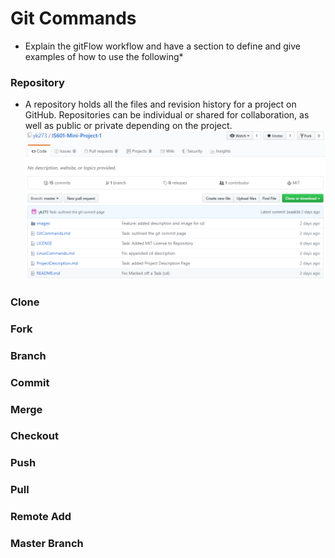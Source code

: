 # Git Commands
* Explain the gitFlow workflow and have a section to define and give examples of how to use the following*

### Repository
* A repository holds all the files and revision history for a project on GitHub. Repositories can be individual or shared for collaboration, as well as public or private depending on the project.
![Repository Image](/images/repository.png)
### Clone

### Fork

### Branch

### Commit

### Merge

### Checkout

### Push

### Pull

### Remote Add

### Master Branch


